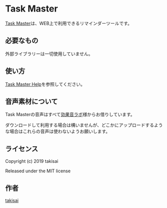# Task Master

[Task Master](https://takisai.github.io/taskmaster/)は、WEB上で利用できるリマインダーツールです。

## 必要なもの

外部ライブラリーは一切使用していません。

## 使い方

[Task Master Help](https://takisai.github.io/taskmaster/help.html)を参照してください。

## 音声素材について

Task Masterの音声はすべて[効果音ラボ](https://soundeffect-lab.info/)様からお借りしています。

ダウンロードして利用する場合は構いませんが、どこかにアップロードするような場合はこれらの音声は使わないようお願いします。

## ライセンス

Copyright (c) 2019 takisai

Released under the MIT license

## 作者

[takisai](https://github.com/takisai)

